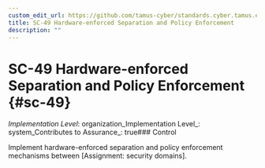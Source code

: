 ```yaml
---
custom_edit_url: https://github.com/tamus-cyber/standards.cyber.tamus.edu/tree/main/static/content/tamus.edu/TAMUS_profile.xml
title: SC-49 Hardware-enforced Separation and Policy Enforcement
description: ""
---
```


# SC-49 Hardware-enforced Separation and Policy Enforcement {#sc-49}

_Implementation Level_: organization_Implementation Level_: system_Contributes to Assurance_: true### Control

Implement hardware-enforced separation and policy enforcement mechanisms between [Assignment: security domains].

